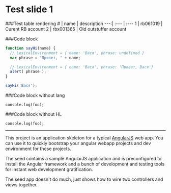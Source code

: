 # Test slide 1

###Test table rendering
\# | name | description
---:| :--- | :---
1  | rb061019 | Curent RB account
2  | rbx001365 | Old outstuffer account

###Code block
```javascript
function sayHi(name) {
  // LexicalEnvironment = { name: 'Вася', phrase: undefined }
  var phrase = "Привет, " + name;

  // LexicalEnvironment = { name: 'Вася', phrase: 'Привет, Вася'}
  alert( phrase );
}

sayHi('Вася');
```

###Code block without lang
```
console.log(foo);

```

###Code block without HL
```nohighlight
console.log(foo);

```

---

This project is an application skeleton for a typical [AngularJS][angularjs] web app. You can use it
to quickly bootstrap your angular webapp projects and dev environment for these projects.

The seed contains a sample AngularJS application and is preconfigured to install the Angular
framework and a bunch of development and testing tools for instant web development gratification.

The seed app doesn't do much, just shows how to wire two controllers and views together.


[angularjs]: https://angularjs.org/
